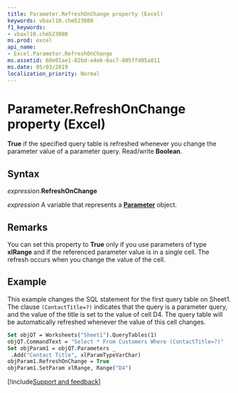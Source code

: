 ```yaml
---
title: Parameter.RefreshOnChange property (Excel)
keywords: vbaxl10.chm523080
f1_keywords:
- vbaxl10.chm523080
ms.prod: excel
api_name:
- Excel.Parameter.RefreshOnChange
ms.assetid: 60e01ae1-82bd-e4eb-6ac7-805ffd05a811
ms.date: 05/03/2019
localization_priority: Normal
---
```



# Parameter.RefreshOnChange property (Excel)

**True** if the specified query table is refreshed whenever you change the parameter value of a parameter query. Read/write **Boolean**.


## Syntax

_expression_.**RefreshOnChange**

_expression_ A variable that represents a **[Parameter](Excel.Parameter.md)** object.


## Remarks

You can set this property to **True** only if you use parameters of type **xlRange** and if the referenced parameter value is in a single cell. The refresh occurs when you change the value of the cell.


## Example

This example changes the SQL statement for the first query table on Sheet1. The clause `(ContactTitle=?)` indicates that the query is a parameter query, and the value of the title is set to the value of cell D4. The query table will be automatically refreshed whenever the value of this cell changes.

```vb
Set objQT = Worksheets("Sheet1").QueryTables(1) 
objQT.CommandText = "Select * From Customers Where (ContactTitle=?)" 
Set objParam1 = objQT.Parameters _ 
 .Add("Contact Title", xlParamTypeVarChar) 
objParam1.RefreshOnChange = True 
objParam1.SetParam xlRange, Range("D4")
```




[!include[Support and feedback](~/includes/feedback-boilerplate.md)]